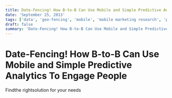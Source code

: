 ```yaml
---
title: Date-Fencing! How B-to-B Can Use Mobile and Simple Predictive Analytics To Engage People
date: 'September 25, 2013'
tags: ['data', 'geo-fencing', 'mobile', 'mobile marketing research', 'predictive analytics']
draft: false
summary: 'Date-Fencing! How B-to-B Can Use Mobile and Simple Predictive Analytics To Engage People'
---
```


# Date-Fencing! How B-to-B Can Use Mobile and Simple Predictive Analytics To Engage People

Findthe rightsolution for your needs
